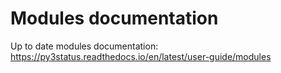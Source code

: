 # Modules documentation

Up to date modules documentation: https://py3status.readthedocs.io/en/latest/user-guide/modules
